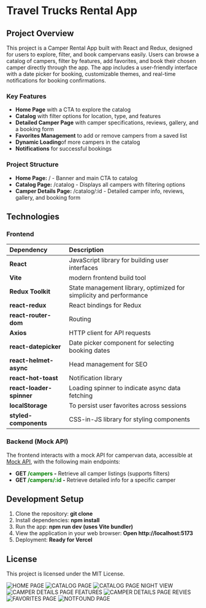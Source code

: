 # Travel Trucks Rental App

## Project Overview
This project is a Camper Rental App built with React and Redux, designed for users to explore, filter, and book campervans easily. Users can browse a catalog of campers, filter by features, add favorites, and book their chosen camper directly through the app. The app includes a user-friendly interface with a date picker for booking, customizable themes, and real-time notifications for booking confirmations.
### Key Features
- **Home Page** with a CTA to explore the catalog
- **Catalog** with filter options for location, type, and features
- **Detailed Camper Page** with camper specifications, reviews, gallery, and a booking form
- **Favorites Management** to add or remove campers from a saved list
- **Dynamic Loading**of more campers in the catalog
- **Notifications** for successful bookings

### Project Structure
- **Home Page:**  / - Banner and main CTA to catalog
- **Catalog Page:**  /catalog - Displays all campers with filtering options
- **Camper Details Page:**  /catalog/:id - Detailed camper info, reviews, gallery, and booking form

## Technologies

### Frontend
| Dependency | Description |
|:-----------|:-----------|
| **React**           |JavaScript library for building user interfaces|
| **Vite**            | modern frontend build tool|
| **Redux Toolkit**   |State management library, optimized for simplicity and performance |
|**react-redux**      | React bindings for Redux|
|**react-router-dom** | Routing | 
|**Axios**         | HTTP client for API requests |
|**react-datepicker** | 	Date picker component for selecting booking dates | 
| **react-helmet-async** | Head management for SEO |
| **react-hot-toast**     | Notification library |
| **react-loader-spinner** | Loading spinner to indicate async data fetching |
|**localStorage** | To persist user favorites across sessions|
|**styled-components**| CSS-in-JS library for styling components| 

### Backend (Mock API)
The frontend interacts with a mock API for campervan data, accessible at [Mock API](https://66b1f8e71ca8ad33d4f5f63e.mockapi.io/campers), with the following main endpoints:

- **GET <span style="color:green">/campers</span> -** Retrieve all camper listings (supports filters)
- **GET <span style="color:green">/campers/:id</span> -**  Retrieve detailed info for a specific camper

## Development Setup
1. Clone the repository: **git clone <repo-url>**
2. Install dependencies: **npm install**
3. Run the app: **npm run dev (uses Vite bundler)**
4. View the application in your web browser: **Open http://localhost:5173**
5. Deployment: **Ready for Vercel**

## License
This project is licensed under the MIT License.

![HOME PAGE](/public/assets/home-page.jpg)
![CATALOG PAGE](/public/assets/catalog-page.png)
![CATALOG PAGE NIGHT VIEW ](/public/assets/catalog-page.png)
![CAMPER DETAILS PAGE FEATURES](/public/assets/camper-details-page-features.png)
![CAMPER DETAILS PAGE REVIES](/public/assets/camper-details-page-review-bookingform.png)
![FAVORITES PAGE](/public/assets/favorites-page.png)
![NOTFOUND PAGE](/public/assets/not-found-page.png)
